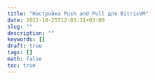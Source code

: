```yaml
---
title: "Настройка Push and Pull для BitrixVM"
date: 2022-10-25T12:03:31+03:00
slug: ""
description: ""
keywords: []
draft: true
tags: []
math: false
toc: true
---
```

